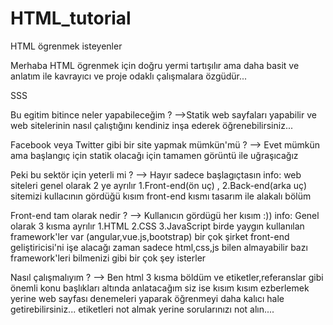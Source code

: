# HTML_tutorial
HTML ögrenmek isteyenler


Merhaba HTML ögrenmek için doğru yermi tartışılır ama daha basit ve anlatım ile kavrayıcı ve proje odaklı çalışmalara özgüdür...

 SSS
 
  Bu egitim bitince neler yapabileceğim ? 
    -->Statik web sayfaları yapabilir ve web sitelerinin nasıl çalıştığını kendiniz inşa ederek öğrenebilirsiniz...
  
  Facebook veya Twitter gibi bir site yapmak mümkün'mü ?
    --> Evet mümkün ama başlangıç için statik olacağı için tamamen görüntü ile uğraşıcağız 
   
  Peki bu sektör için yeterli mi ?
    --> Hayır sadece başlagıçtasın 
      info:  web siteleri genel olarak 2 ye ayrılır  1.Front-end(ön uç) , 2.Back-end(arka uç) sitemizi kullacının gördüğü kısım front-end kısmı tasarım ile              alakalı bölüm
         
  Front-end tam olarak nedir ?
    --> Kullanıcın gördügü her kısım :))
       info:   Genel olarak 3 kısma ayrılır 1.HTML 2.CSS 3.JavaScript birde yaygın kullanılan framework'ler var (angular,vue.js,bootstrap) bir çok şirket 
               front-end geliştiricisi'ni işe alacağı zaman sadece html,css,js bilen almayabilir bazı framework'leri bilmenizi gibi bir çok şey isterler 
               
   Nasıl çalışmalıyım ?
      --> Ben html 3 kısma böldüm ve etiketler,referanslar gibi önemli konu başlıkları altında anlatacağım siz ise kısım kısım ezberlemek yerine web sayfası  denemeleri yaparak öğrenmeyi daha kalıcı hale getirebilirsiniz...
        etiketleri not almak yerine sorularınızı not alın....
      
